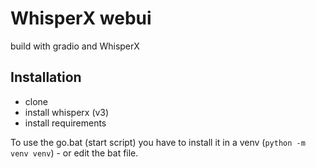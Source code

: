 # WhisperX webui

build with gradio and WhisperX

## Installation

- clone
- install whisperx (v3)
- install requirements

To use the go.bat (start script) you have to install it in a venv (`python -m venv venv`) - or edit the bat file.
